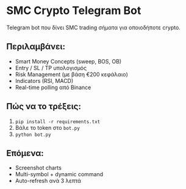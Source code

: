 # SMC Crypto Telegram Bot

Telegram bot που δίνει SMC trading σήματα για οποιοδήποτε crypto.

## Περιλαμβάνει:
- Smart Money Concepts (sweep, BOS, OB)
- Entry / SL / TP υπολογισμός
- Risk Management (με βάση €200 κεφάλαιο)
- Indicators (RSI, MACD)
- Real-time polling από Binance

## Πώς να το τρέξεις:
1. `pip install -r requirements.txt`
2. Βάλε το token στο `bot.py`
3. `python bot.py`

## Επόμενα:
- Screenshot charts
- Multi-symbol + dynamic command
- Auto-refresh ανά 3 λεπτά
